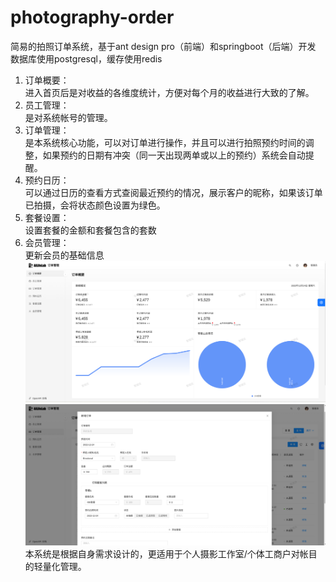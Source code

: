 # photography-order
简易的拍照订单系统，基于ant design pro（前端）和springboot（后端）开发      
数据库使用postgresql，缓存使用redis
1. 订单概要：       
进入首页后是对收益的各维度统计，方便对每个月的收益进行大致的了解。      
2. 员工管理：       
是对系统帐号的管理。        
3. 订单管理：       
是本系统核心功能，可以对订单进行操作，并且可以进行拍照预约时间的调整，如果预约的日期有冲突（同一天出现两单或以上的预约）系统会自动提醒。        
4. 预约日历：       
可以通过日历的查看方式查阅最近预约的情况，展示客户的昵称，如果该订单已拍摄，会将状态颜色设置为绿色。        
5. 套餐设置：       
设置套餐的金额和套餐包含的套数      
6. 会员管理：       
更新会员的基础信息      
![mainpage](md-img/2022-12-24_13-35.png)        
![orderpage](md-img/2022-12-24_13-46.png)
本系统是根据自身需求设计的，更适用于个人摄影工作室/个体工商户对帐目的轻量化管理。